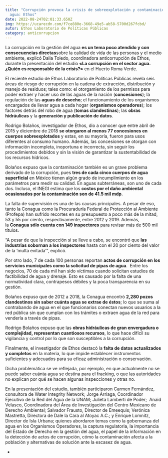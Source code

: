 ```yaml
---
title: "Corrupción provoca la crisis de sobreexplotación y contaminación del
  agua: Ethos"
date: 2022-08-24T02:01:33.650Z
img: https://ucarecdn.com/f7ce880e-3668-49e5-ab58-5700d267fcbd/
autor: Ethos Laboratorio de Políticas Públicas
category: anticorrupcion
---
```

La corrupción en la gestión del agua **es un tema poco atendido y con consecuencias directas**sobre la calidad de vida de las personas y el medio ambiente, explicó Dalia Toledo, coordinadora anticorrupción de Ethos, durante la presentación del estudio **«La corrupción en el sector agua. ¿Quién es responsable de la crisis?»** en el Huerto Roma Verde.

El reciente estudio de Ethos Laboratorio de Políticas Públicas revela seis áreas de riesgo de corrupción en la cadena de extracción, distribución y manejo de residuos; tales como: el otorgamiento de los permisos para poder extraer y hacer uso de las aguas de la nación (**concesiones**); la regulación de las **aguas de desecho**; el funcionamiento de los organismos encargados de llevar agua a cada hogar (**organismos operadores**); los factores detrás del robo de agua (**tomas clandestinas**); las **obras hidráulicas** y la **generación y publicación de datos**.

Rodrigo Bolaños, investigador de Ethos, dio a conocer que entre abril de 2015 y diciembre de 2018 **se otorgaron al menos 77 concesiones en cuerpos sobreexplotados** y estas, en su mayoría, fueron para usos diferentes al consumo humano. Además, las concesiones se otorgan con información incompleta, inoportuna e incorrecta, sin seguir los procedimientos debidos y sin la visión de garantizar la sustentabilidad de los recursos hídricos.

Bolaños expuso que la contaminación también es un grave problema derivado de la corrupción, pues **tres de cada cinco cuerpos de agua superficial** en México tienen algún grado de incumplimiento en los parámetros para medir su calidad. En aguas subterráneas, son uno de cada dos. Incluso, el INEGI estima que los **costos por el daño ambiental ocasionados por la contaminación son de 41.5 mil mdp**.

La falta de supervisión es una de las causas principales. A pesar de eso, tanto la Conagua como la Procuraduría Federal de Protección al Ambiente (Profepa) han sufrido recortes en su presupuesto a poco más de la mitad, 53 y 55 por ciento, respectivamente, entre 2012 y 2019. Además, la **Conagua sólo cuenta con 149 inspectores** para revisar más de 500 mil títulos. 

“A pesar de que la inspección si se lleve a cabo, se encontró que **las industrias sobornan a los inspectores** hasta con el 20 por ciento del valor de la ‘multa evitada’”, explicó.

Por otro lado, 7 de cada 100 personas reportan **actos de corrupción en los servicios municipales como la solicitud de pipas de agua**.  Entre los negocios, 70 de cada mil han sido víctimas cuando solicitan estudios de factibilidad de agua y drenaje. Esto es causado por la falta de una normatividad clara, contrapesos débiles y la poca transparencia en su gestión.

Bolaños expuso que de 2012 a 2018, la Conagua encontró **2,280 pozos clandestinos sin saber cuánta agua se extrae de éstos**; lo que se suma al contrabando de agua en el que funcionarios conectan nuevos usuarios a la red pública sin que cumplan con los trámites o extraen agua de la red para venderla a través de pipas.

Rodrigo Bolaños expuso que las **obras hidráulicas de gran envergadura o complejidad, representan cuantiosos recursos**, lo que hace difícil su vigilancia y control por lo que son susceptibles a la corrupción.

Finalmente, el investigador de Ethos destacó la **falta de datos actualizados y completos** en la materia, lo que impide establecer instrumentos suficientes y adecuados para su eficaz administración o conservación.

Dicha problemática se ve reflejada, por ejemplo, en que actualmente no se puede saber cuánta agua se destina para el fracking, o que las autoridades no explican por qué se hacen algunas inspecciones y otras no.

En la presentación del estudio, también participaron Carmen Fernández, consultora de Water Integrity Network; Jorge Arriaga, Coordinador Ejecutivo de la Red del Agua de la UNAM; Julieta Lamberti de Poder;  Anaid Velasco, Coordinadora del Área de Investigación del Centro Mexicano de Derecho Ambiental; Salvador Frausto, Director de Emeequis; Verónica Mastretta, Directora de Dale la Cara al Atoyac A.C.; y Enrique Lomnitz, Director de Isla Urbana; quienes abordaron temas como la gobernanza del agua en los Organismos Operadores, la captura regulatoria, la importancia del Estado de Derecho en la gestión del agua, el papel de la información en la detección de actos de corrupción, cómo la contaminación afecta a la población y alternativas de solución ante la escasez de agua.

* [](https://www.ethos.org.mx/wp-content/uploads/2019/07/DSC_0191-1024x678.jpg)